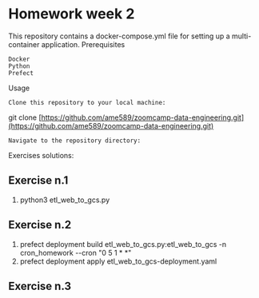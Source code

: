 # Homework week 2


This repository contains a docker-compose.yml file for setting up a multi-container application.
Prerequisites

    Docker
    Python
    Prefect

Usage

    Clone this repository to your local machine:

git clone [https://github.com/ame589/zoomcamp-data-engineering.git](https://github.com/ame589/zoomcamp-data-engineering.git)

    Navigate to the repository directory:

Exercises solutions:

## Exercise n.1

1. python3 etl_web_to_gcs.py

## Exercise n.2

1. prefect deployment build etl_web_to_gcs.py:etl_web_to_gcs -n cron_homework --cron "0 5 1 * *"
2. prefect deployment apply etl_web_to_gcs-deployment.yaml

## Exercise n.3
